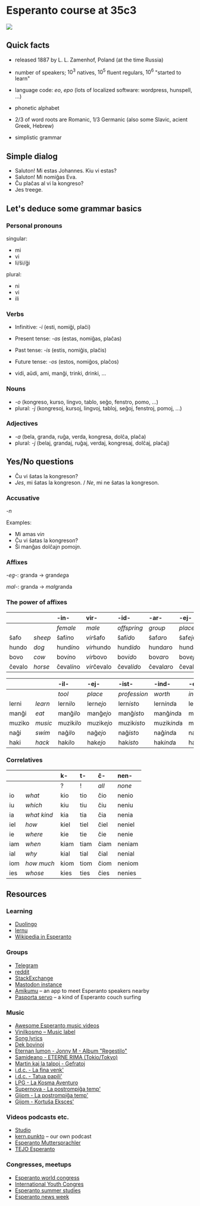 # Esperanto course at 35c3
![](35c3_esperanto.svg)

## Quick facts

* released 1887 by L. L. Zamenhof, Poland (at the time Russia)
* number of speakers; $10^3$ natives, $10^5$ fluent regulars, $10^6$ "started to
  learn"
* language code: *eo*, *epo* (lots of localized software: wordpress, hunspell,
  ...)

* phonetic alphabet
* 2/3 of word roots are Romanic, 1/3 Germanic (also some Slavic, acient Greek, Hebrew)
* simplistic grammar

## Simple dialog

* Saluton! Mi estas Johannes. Kiu vi estas?
* Saluton! Mi nomiĝas Eva.
* Ĉu plaĉas al vi la kongreso?
* Jes treege.


## Let's deduce some grammar basics

### Personal pronouns
singular:
* mi
* vi
* li/ŝi/ĝi

plural:
* ni
* vi
* ili

### Verbs

* Infinitive: *-i* (esti, nomiĝi, plaĉi)
* Present tense: *-as* (estas, nomiĝas, plaĉas)
* Past tense: *-is* (estis, nomiĝis, plaĉis)
* Future tense: *-os* (estos, nomiĝos, plaĉos)

* vidi, aŭdi, ami, manĝi, trinki, drinki, ...

### Nouns

* *-o* (kongreso, kurso, lingvo, tablo, seĝo, fenstro, pomo, ...)
* plural: *-j* (kongresoj, kursoj, lingvoj, tabloj, seĝoj, fenstroj, pomoj, ...)

### Adjectives

* *-a* (bela, granda, ruĝa, verda, kongresa, dolĉa, plaĉa)
* plural: *-j* (belaj, grandaj, ruĝaj, verdaj, kongresaj, dolĉaj, plaĉaj)

## Yes/No questions

* Ĉu vi ŝatas la kongreson?
* *Jes*, mi ŝatas la kongreson. / *Ne*, mi ne ŝatas la kongreson.

### Accusative

*-n*

Examples:

* Mi amas vi*n*
* Ĉu vi ŝatas la kongreso*n*?
* Ŝi manĝas dolĉaj*n* pomoj*n*.


### Affixes

*-eg-*: granda → grand*eg*a

*mal-*: granda → *mal*granda


### The power of affixes

|        |         | -in-       | vir-        | -id-       | -ar-       | -ej-       | -ist-       |
|:-------|:--------|:-----------|:------------|:-----------|:-----------|:-----------|:------------|
|        |         | *female*   | *male*      | *offspring*| *group*    | *place*    | *profession*|
| ŝafo   | *sheep* | ŝaf*in*o   | *vir*ŝafo   | ŝaf*id*o   | ŝaf*ar*o   | ŝaf*ej*o   | ŝaf*ist*o   |
| hundo  | *dog*   | hund*in*o  | *vir*hundo  | hund*id*o  | hund*ar*o  | hund*ej*o  | hund*ist*o  |
| bovo   | *cow*   | bov*in*o   | *vir*bovo   | bov*id*o   | bov*ar*o   | bov*ej*o   | bov*ist*o   |
| ĉevalo | *horse* | ĉeval*in*o | *vir*ĉevalo | ĉeval*id*o | ĉeval*ar*o | ĉeval*ej*o | ĉeval*ist*o |


|        |         | -il-       | -ej-       | -ist-       | -ind-       | -em-       | -il-ar-      | -em-ul-      |
|:-------|:--------|:-----------|:-----------|:------------|:------------|:-----------|:-------------|:-------------|
|        |         | *tool*     | *place*    | *profession*| *worth*     | *inclined* |              |              |
| lerni  | *learn* | lern*il*o  | lern*ej*o  | lern*ist*o  | lern*ind*a  | lern*em*a  | lern*ilar*o  | lern*emul*o  |
| manĝi  | *eat*   | manĝ*il*o  | manĝ*ej*o  | manĝ*ist*o  | manĝ*ind*a  | manĝ*em*a  | manĝ*ilar*o  | manĝ*emul*o  |
| muziko | *music* | muzik*il*o | muzik*ej*o | muzik*ist*o | muzik*ind*a | muzik*em*a | muzik*ilar*o | muzik*emul*o |
| naĝi   | *swim*  | naĝ*il*o   | naĝ*ej*o   | naĝ*ist*o   | naĝ*ind*a   | naĝ*em*a   | naĝ*ilar*o   | naĝ*emul*o   |
| haki   | *hack*  | hak*il*o   | hak*ej*o   | hak*ist*o   | hak*ind*a   | hak*em*a   | hak*ilar*o   | hak*emul*o   |


### Correlatives

|     |             | k-   | t-   | ĉ-    | nen-   |
|:----|:------------|:-----|:-----|:------|:-------|
|     |             | ?    | !    | *all* | *none* |
| io  | *what*      | kio  | tio  | ĉio   | nenio  |
| iu  | *which*     | kiu  | tiu  | ĉiu   | neniu  |
| ia  | *what kind* | kia  | tia  | ĉia   | nenia  |
| iel | *how*       | kiel | tiel | ĉiel  | neniel |
| ie  | *where*     | kie  | tie  | ĉie   | nenie  |
| iam | *when*      | kiam | tiam | ĉiam  | neniam |
| ial | *why*       | kial | tial | ĉial  | nenial |
| iom | *how much*  | kiom | tiom | ĉiom  | neniom |
| ies | *whose*     | kies | ties | ĉies  | nenies |

## Resources

### Learning

* [Duolingo](https://www.duolingo.com/course/eo/en)
* [lernu](https://lernu.net)
* [Wikipedia in Esperanto](https://eo.wikipedia.org)

### Groups

* [Telegram](https://telegramo.org)
* [reddit](https://reddit.com/r/esperanto)
* [StackExchange](https://esperanto.stackexchange.com)
* [Mastodon instance](https://esperanto.masto.host)
* [Amikumu](https://amikumu.com) – an app to meet Esperanto speakers nearby
* [Pasporta servo](https://pasportaservo.org) – a kind of Esperanto couch surfing

### Music

* [Awesome Esperanto music videos](https://www.youtube.com/playlist?list=PLLg4HNcQo8zx3IMEXcrnRCkEhyXWDDf37)
* [Vinilkosmo – Music label](https://www.vinilkosmo-mp3.com/en/)
* [Song lyrics](http://kantaro.ikso.net/)
* [Dek bovinoj](https://www.youtube.com/watch?v=gh9w7QpyQtY)
* [Eternan lumon - Jonny M - Album "Regestilo"](https://www.youtube.com/watch?v=8J9jz9VpUsI)
* [Samideano - ETERNE RIMA (Tokio/Tokyo)](https://www.youtube.com/watch?v=PrHU_lICydA)
* [Martin kaj la talpoj - Gefratoj](https://www.youtube.com/watch?v=EeXMv_94A_U)
* [i.d.c. - La fina venk'](https://www.youtube.com/watch?v=qJUYODkEr-o)
* [i.d.c. - Tatua papili'](https://www.youtube.com/watch?v=CXMbOKc93wY)
* [LPG - La Kosma Aventuro](https://www.youtube.com/watch?v=fGPlcWsfZgs)
* [Supernova - La postrompiĝa temp'](https://www.youtube.com/watch?v=PWeqykF7A_U)
* [Gijom - La postrompiĝa temp'](https://www.youtube.com/watch?v=-XiqpAjPd8A)
* [Gijom - Kortuŝa Eksces'](https://www.youtube.com/watch?v=WencRDLDJVY)


### Videos podcasts etc.

* [Studio](http://novajhoj.weebly.com/)
* [kern.punkto](https://kern.punkto.info) – our own podcast
* [Esperanto Muttersprachler](https://www.youtube.com/watch?v=UzDS2WyemBI)
* [TEJO Esperanto](https://www.youtube.com/channel/UC1cW8y4NncmbRr6zD5IO8xw/videos)


### Congresses, meetups

* [Esperanto world
  congress](https://en.wikipedia.org/wiki/World_Esperanto_Congress)
* [International Youth
  Congres](https://en.wikipedia.org/wiki/International_Youth_Congress)
* [Esperanto summer studies](https://ses.ikso.net)
* [Esperanto news week](http://jes.pej.pl)
